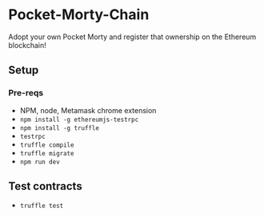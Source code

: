# Pocket-Morty-Chain
Adopt your own Pocket Morty and register that ownership on the Ethereum blockchain!

## Setup
### Pre-reqs
- NPM, node, Metamask chrome extension
- `npm install -g ethereumjs-testrpc`
- `npm install -g truffle`
- `testrpc`
- `truffle compile`
- `truffle migrate`
- `npm run dev`
## Test contracts
- `truffle test`
